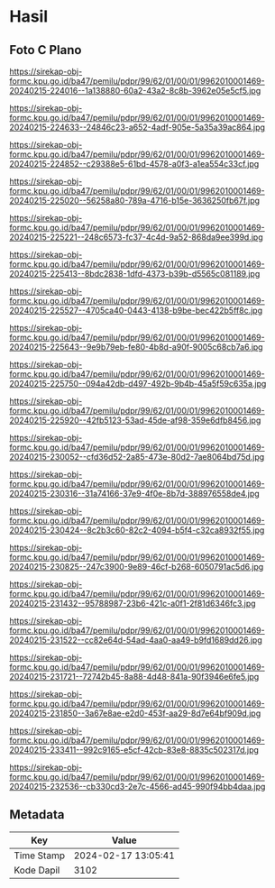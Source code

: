# Hasil

## Foto C Plano

https://sirekap-obj-formc.kpu.go.id/ba47/pemilu/pdpr/99/62/01/00/01/9962010001469-20240215-224016--1a138880-60a2-43a2-8c8b-3962e05e5cf5.jpg

https://sirekap-obj-formc.kpu.go.id/ba47/pemilu/pdpr/99/62/01/00/01/9962010001469-20240215-224633--24846c23-a652-4adf-905e-5a35a39ac864.jpg

https://sirekap-obj-formc.kpu.go.id/ba47/pemilu/pdpr/99/62/01/00/01/9962010001469-20240215-224852--c29388e5-61bd-4578-a0f3-a1ea554c33cf.jpg

https://sirekap-obj-formc.kpu.go.id/ba47/pemilu/pdpr/99/62/01/00/01/9962010001469-20240215-225020--56258a80-789a-4716-b15e-3636250fb67f.jpg

https://sirekap-obj-formc.kpu.go.id/ba47/pemilu/pdpr/99/62/01/00/01/9962010001469-20240215-225221--248c6573-fc37-4c4d-9a52-868da9ee399d.jpg

https://sirekap-obj-formc.kpu.go.id/ba47/pemilu/pdpr/99/62/01/00/01/9962010001469-20240215-225413--8bdc2838-1dfd-4373-b39b-d5565c081189.jpg

https://sirekap-obj-formc.kpu.go.id/ba47/pemilu/pdpr/99/62/01/00/01/9962010001469-20240215-225527--4705ca40-0443-4138-b9be-bec422b5ff8c.jpg

https://sirekap-obj-formc.kpu.go.id/ba47/pemilu/pdpr/99/62/01/00/01/9962010001469-20240215-225643--9e9b79eb-fe80-4b8d-a90f-9005c68cb7a6.jpg

https://sirekap-obj-formc.kpu.go.id/ba47/pemilu/pdpr/99/62/01/00/01/9962010001469-20240215-225750--094a42db-d497-492b-9b4b-45a5f59c635a.jpg

https://sirekap-obj-formc.kpu.go.id/ba47/pemilu/pdpr/99/62/01/00/01/9962010001469-20240215-225920--42fb5123-53ad-45de-af98-359e6dfb8456.jpg

https://sirekap-obj-formc.kpu.go.id/ba47/pemilu/pdpr/99/62/01/00/01/9962010001469-20240215-230052--cfd36d52-2a85-473e-80d2-7ae8064bd75d.jpg

https://sirekap-obj-formc.kpu.go.id/ba47/pemilu/pdpr/99/62/01/00/01/9962010001469-20240215-230316--31a74166-37e9-4f0e-8b7d-388976558de4.jpg

https://sirekap-obj-formc.kpu.go.id/ba47/pemilu/pdpr/99/62/01/00/01/9962010001469-20240215-230424--8c2b3c60-82c2-4094-b5f4-c32ca8932f55.jpg

https://sirekap-obj-formc.kpu.go.id/ba47/pemilu/pdpr/99/62/01/00/01/9962010001469-20240215-230825--247c3900-9e89-46cf-b268-6050791ac5d6.jpg

https://sirekap-obj-formc.kpu.go.id/ba47/pemilu/pdpr/99/62/01/00/01/9962010001469-20240215-231432--95788987-23b6-421c-a0f1-2f81d6346fc3.jpg

https://sirekap-obj-formc.kpu.go.id/ba47/pemilu/pdpr/99/62/01/00/01/9962010001469-20240215-231522--cc82e64d-54ad-4aa0-aa49-b9fd1689dd26.jpg

https://sirekap-obj-formc.kpu.go.id/ba47/pemilu/pdpr/99/62/01/00/01/9962010001469-20240215-231721--72742b45-8a88-4d48-841a-90f3946e6fe5.jpg

https://sirekap-obj-formc.kpu.go.id/ba47/pemilu/pdpr/99/62/01/00/01/9962010001469-20240215-231850--3a67e8ae-e2d0-453f-aa29-8d7e64bf909d.jpg

https://sirekap-obj-formc.kpu.go.id/ba47/pemilu/pdpr/99/62/01/00/01/9962010001469-20240215-233411--992c9165-e5cf-42cb-83e8-8835c502317d.jpg

https://sirekap-obj-formc.kpu.go.id/ba47/pemilu/pdpr/99/62/01/00/01/9962010001469-20240215-232536--cb330cd3-2e7c-4566-ad45-990f94bb4daa.jpg


## Metadata

| Key        | Value               |
| ---------- | ------------------- |
| Time Stamp | 2024-02-17 13:05:41 |
| Kode Dapil | 3102                |



